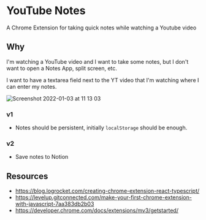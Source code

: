 # YouTube Notes

A Chrome Extension for taking quick notes while watching a Youtube video

## Why

I'm watching a YouTube video and I want to take some notes, but I don't want to open a Notes App, split screen, etc. 

I want to have a textarea field next to the YT video that I'm watching where I can enter my notes.

![Screenshot 2022-01-03 at 11 13 03](https://user-images.githubusercontent.com/58401630/147919353-9de8ed4e-3bfc-42db-be9c-23cdaa93a877.png)

### v1 

* Notes should be persistent, initially `localStorage` should be enough.

### v2

* Save notes to Notion

## Resources

- https://blog.logrocket.com/creating-chrome-extension-react-typescript/
- https://levelup.gitconnected.com/make-your-first-chrome-extension-with-javascript-7aa383db2b03
- https://developer.chrome.com/docs/extensions/mv3/getstarted/
